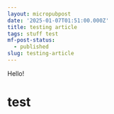 ```yaml
---
layout: micropubpost
date: '2025-01-07T01:51:00.000Z'
title: testing article
tags: stuff test
mf-post-status:
  - published
slug: testing-article
---
```

Hello!

# test
